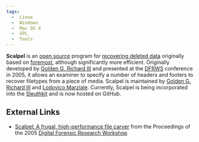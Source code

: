 ```yaml
---
tags:
  -  Linux
  -  Windows
  -  Mac OS X
  -  GPL
  -  Tools 
---
```

**Scalpel** is an [open source](open_source.md) program for
[recovering deleted data](recovering_deleted_data.md) originally
based on [foremost](foremost.md), although significantly more
efficient. Originally developed by [Golden G. Richard
III](golden_g._richard_iii.md) and presented at the
[DFRWS](digital_forensic_research_workshop.md) conference in
2005, it allows an examiner to specify a number of headers and footers
to recover filetypes from a piece of media. Scalpel is maintained by
[Golden G. Richard III](golden_g._richard_iii.md) and [Lodovico
Marziale](lodovico_marziale.md). Currently, Scalpel is being
incorporated into the [Sleuthkit](sleuthkit.md) and is now
hosted on GitHub.

## External Links

- [Scalpel: A frugal, high-performance file
  carver](http://dfrws.org/2005/proceedings/richard_scalpel.pdf) from
  the Proceedings of the 2005 [Digital Forensic Research
  Workshop](digital_forensic_research_workshop.md)